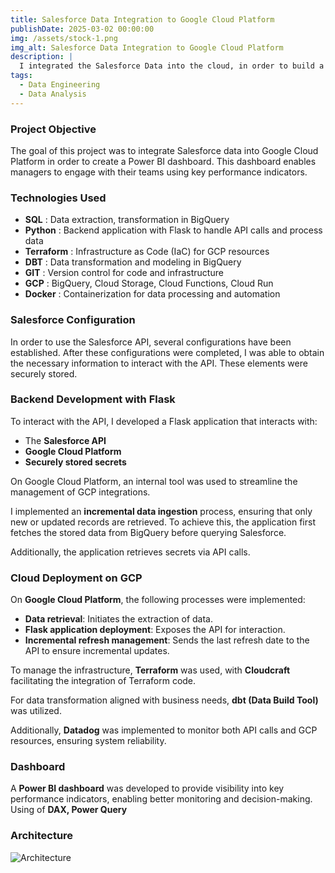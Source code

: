 ```yaml
---
title: Salesforce Data Integration to Google Cloud Platform
publishDate: 2025-03-02 00:00:00
img: /assets/stock-1.png
img_alt: Salesforce Data Integration to Google Cloud Platform
description: |
  I integrated the Salesforce Data into the cloud, in order to build a visualization tool
tags:
  - Data Engineering 
  - Data Analysis
---
```


### Project Objective 

The goal of this project was to integrate Salesforce data into Google Cloud Platform in order to create a Power BI dashboard. This dashboard enables managers to engage with their teams using key performance indicators.  

### Technologies Used  
- **SQL** : Data extraction, transformation in BigQuery  
- **Python** : Backend application with Flask to handle API calls and process data  
- **Terraform** : Infrastructure as Code (IaC) for GCP resources  
- **DBT** : Data transformation and modeling in BigQuery  
- **GIT** : Version control for code and infrastructure  
- **GCP** : BigQuery, Cloud Storage, Cloud Functions, Cloud Run  
- **Docker** : Containerization for data processing and automation  

### Salesforce Configuration  
In order to use the Salesforce API, several configurations have been established. After these configurations were completed, I was able to obtain the necessary information to interact with the API. These elements were securely stored.  

### Backend Development with Flask
To interact with the API, I developed a Flask application that interacts with:  
- The **Salesforce API**  
- **Google Cloud Platform**  
- **Securely stored secrets**  

On Google Cloud Platform, an internal tool was used to streamline the management of GCP integrations.  

I implemented an **incremental data ingestion** process, ensuring that only new or updated records are retrieved. To achieve this, the application first fetches the stored data from BigQuery before querying Salesforce.  

Additionally, the application retrieves secrets via API calls.  

### Cloud Deployment on GCP 
On **Google Cloud Platform**, the following processes were implemented:  
- **Data retrieval**: Initiates the extraction of data.  
- **Flask application deployment**: Exposes the API for interaction.  
- **Incremental refresh management**: Sends the last refresh date to the API to ensure incremental updates.  

To manage the infrastructure, **Terraform** was used, with **Cloudcraft** facilitating the integration of Terraform code.  

For data transformation aligned with business needs, **dbt (Data Build Tool)** was utilized.  

Additionally, **Datadog** was implemented to monitor both API calls and GCP resources, ensuring system reliability.  

### Dashboard  
A **Power BI dashboard** was developed to provide visibility into key performance indicators, enabling better monitoring and decision-making.  
Using of **DAX, Power Query**  

### Architecture  
<img src="/assets/archi.png" alt="Architecture">


